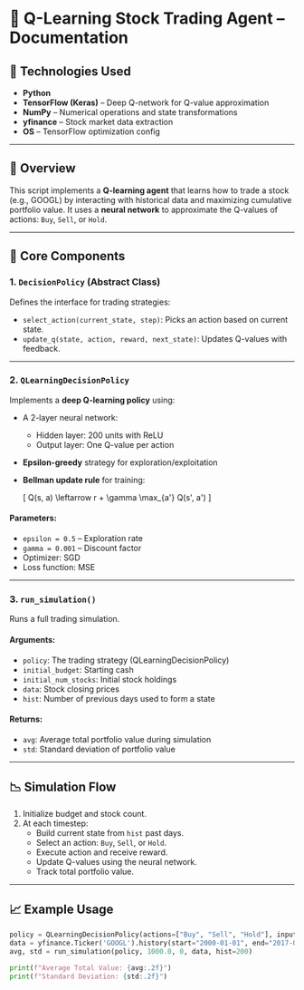 # 📄 Q-Learning Stock Trading Agent – Documentation

## 🔧 Technologies Used
- **Python**
- **TensorFlow (Keras)** – Deep Q-network for Q-value approximation
- **NumPy** – Numerical operations and state transformations
- **yfinance** – Stock market data extraction
- **OS** – TensorFlow optimization config

---

## 🚀 Overview

This script implements a **Q-learning agent** that learns how to trade a stock (e.g., GOOGL) by interacting with historical data and maximizing cumulative portfolio value. It uses a **neural network** to approximate the Q-values of actions: `Buy`, `Sell`, or `Hold`.

---

## 🧠 Core Components

### 1. `DecisionPolicy` (Abstract Class)
Defines the interface for trading strategies:
- `select_action(current_state, step)`: Picks an action based on current state.
- `update_q(state, action, reward, next_state)`: Updates Q-values with feedback.

---

### 2. `QLearningDecisionPolicy`
Implements a **deep Q-learning policy** using:
- A 2-layer neural network:
  - Hidden layer: 200 units with ReLU
  - Output layer: One Q-value per action
- **Epsilon-greedy** strategy for exploration/exploitation
- **Bellman update rule** for training:

  \[
  Q(s, a) \leftarrow r + \gamma \max_{a'} Q(s', a')
  \]

#### Parameters:
- `epsilon = 0.5` – Exploration rate
- `gamma = 0.001` – Discount factor
- Optimizer: SGD
- Loss function: MSE

---

### 3. `run_simulation()`

Runs a full trading simulation.

#### Arguments:
- `policy`: The trading strategy (QLearningDecisionPolicy)
- `initial_budget`: Starting cash
- `initial_num_stocks`: Initial stock holdings
- `data`: Stock closing prices
- `hist`: Number of previous days used to form a state

#### Returns:
- `avg`: Average total portfolio value during simulation
- `std`: Standard deviation of portfolio value

---

## 📉 Simulation Flow

1. Initialize budget and stock count.
2. At each timestep:
   - Build current state from `hist` past days.
   - Select an action: `Buy`, `Sell`, or `Hold`.
   - Execute action and receive reward.
   - Update Q-values using the neural network.
   - Track total portfolio value.

---

## 📈 Example Usage

```python
policy = QLearningDecisionPolicy(actions=["Buy", "Sell", "Hold"], input_dim=200)
data = yfinance.Ticker('GOOGL').history(start="2000-01-01", end="2017-01-01")['Close'].values
avg, std = run_simulation(policy, 1000.0, 0, data, hist=200)

print(f"Average Total Value: {avg:.2f}")
print(f"Standard Deviation: {std:.2f}")
